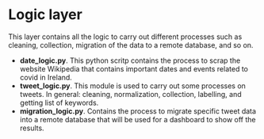 # Logic layer

This layer contains all the logic to carry out different processes such as cleaning, collection, migration of the data to a remote database, and so on.

- **date_logic.py**. This python scritp contains the process to scrap the website Wikipedia that contains important dates and events related to covid in Ireland.
- **tweet_logic.py**. This module is used to carry out some processes on tweets. In general: cleaning, normalization, collection, labelling, and getting list of keywords.
- **migration_logic.py**. Contains the process to migrate specific tweet data into a remote database that will be used for a dashboard to show off the results.
